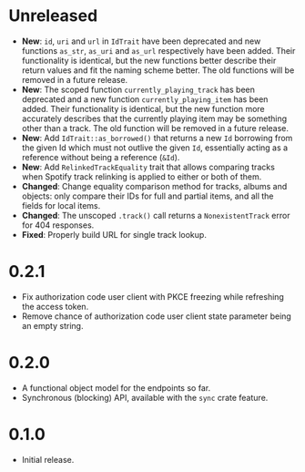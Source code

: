 # Unreleased
- **New**: `id`, `uri` and `url` in `IdTrait` have been deprecated and new functions `as_str`, `as_uri` and `as_url` respectively have been added. Their functionality is identical, but the new functions better describe their return values and fit the naming scheme better. The old functions will be removed in a future release.
- **New**: The scoped function `currently_playing_track` has been deprecated and a new function `currently_playing_item` has been added. Their functionality is identical, but the new function more accurately describes that the currently playing item may be something other than a track. The old function will be removed in a future release.
- **New**: Add `IdTrait::as_borrowed()` that returns a new `Id` borrowing from the given Id which must not outlive the given `Id`, essentially acting as a reference without being a reference (`&Id`).
- **New**: Add `RelinkedTrackEquality` trait that allows comparing tracks when Spotify track relinking is applied to either or both of them.
- **Changed**: Change equality comparison method for tracks, albums and objects: only compare their IDs for full and partial items, and all the fields for local items.
- **Changed**: The unscoped `.track()` call returns a `NonexistentTrack` error for 404 responses.
- **Fixed**: Properly build URL for single track lookup.

# 0.2.1
- Fix authorization code user client with PKCE freezing while refreshing the access token.
- Remove chance of authorization code user client state parameter being an empty string.

# 0.2.0
- A functional object model for the endpoints so far.
- Synchronous (blocking) API, available with the `sync` crate feature.

# 0.1.0
- Initial release.